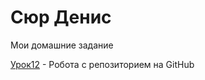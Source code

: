 
# Сюр Денис
Мои домашние задание

[Урок12](https://axnxenus.github.io/Lesson12/ "Готовая домашка") - Робота с репозиторием на GitHub
